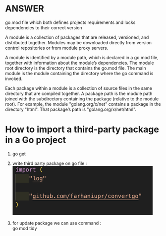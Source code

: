 # ANSWER 

go.mod file which both defines projects requirements and locks dependencies to their correct version

A module is a collection of packages that are released, versioned, and distributed together. Modules may be downloaded directly from version control repositories or from module proxy servers.

A module is identified by a module path, which is declared in a go.mod file, together with information about the module’s dependencies. The module root directory is the directory that contains the go.mod file. The main module is the module containing the directory where the go command is invoked.

Each package within a module is a collection of source files in the same directory that are compiled together. A package path is the module path joined with the subdirectory containing the package (relative to the module root). For example, the module "golang.org/x/net" contains a package in the directory "html". That package’s path is "golang.org/x/net/html".


# How to import a third-party package in a Go project

1. go get <PACKAGE NAME><br/>


2. write third party package on go file :<br/>
    ![alt text](<Screenshot 2024-07-10 at 13.37.27.png>)
    <br/>

3. for update package we can use command : <br/>go mod tidy 